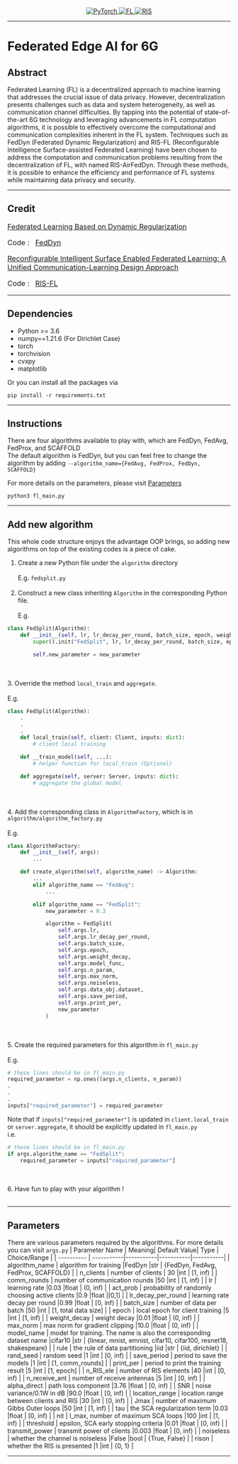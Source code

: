 <div align="center">
  <a href="https://pytorch.org/">
    <img src="https://img.shields.io/badge/PyTorch-F63939?style=for-the-badge&logo=pytorch&logoColor=white" alt="PyTorch">
  </a>
  <a href="https://en.wikipedia.org/wiki/Federated_learning">
    <img src="https://img.shields.io/badge/Federated%20Learning-3333FF?style=for-the-badge&logoColor=white" alt="FL">
  </a>
  <a href="https://arxiv.org/pdf/2102.00742.pdf">
    <img src="https://img.shields.io/badge/RIS-00CC66?style=for-the-badge&logoColor=white" alt="RIS">
  </a>
</div>

<hr/>

# Federated Edge AI for 6G

## Abstract
Federated Learning (FL) is a decentralized approach to machine learning that addresses the crucial issue of data privacy. However, decentralization presents challenges such as data and system heterogeneity, as well as communication channel difficulties. By tapping into the potential of state-of-the-art 6G technology and leveraging advancements in FL computation algorithms, it is possible to effectively overcome the computational and communication complexities inherent in the FL system. Techniques such as FedDyn (Federated Dynamic Regularization) and RIS-FL (Reconfigurable Intelligence Surface-assisted Federated Learning) have been chosen to address the computation and communication problems resulting from the decentralization of FL, with named RIS-AirFedDyn. Through these methods, it is possible to enhance the efficiency and performance of FL systems while maintaining data privacy and security.

<hr/>

## Credit
<div style="font-size:1rem">
<a href="https://arxiv.org/abs/2111.04263">
  Federated Learning Based on Dynamic Regularization
</a>
<p>
  Code :  &nbsp 
  <a href="https://github.com/AntixK/FedDyn">
     FedDyn
  </a>
</p>
<a href="https://arxiv.org/abs/2011.10282">
  Reconfigurable Intelligent Surface Enabled Federated Learning: A Unified Communication-Learning Design Approach
</a>
<p>
  Code :  &nbsp 
  <a href="https://github.com/liuhang1994/RIS-FL">
     RIS-FL
  </a>
</p>
</div>

<hr/>

## Dependencies
* Python >= 3.6
* numpy==1.21.6 (For Dirichlet Case)
* torch
* torchvision
* cvxpy
* matplotlib
  
Or you can install all the packages via
```
pip install -r requirements.txt
```

<hr/>

## Instructions
There are four algorithms available to play with, which are FedDyn, FedAvg, FedProx, and SCAFFOLD  
The default algorithm is FedDyn, but you can feel free to change the algorithm by adding ```--algorithm_name={FedAvg, FedProx, FedDyn, SCAFFOLD}```  
  
For more details on the parameters, please visit [Parameters](#parameters)
```
python3 fl_main.py
```

<hr/>

## Add new algorithm
This whole code structure enjoys the advantage OOP brings, so adding new algorithms on top of the existing codes is a piece of cake.
1. Create a new Python file under the ```algorithm``` directory
<br></br>
E.g. ```fedsplit.py```
<br></br>
2. Construct a new class inheriting ```Algorithm``` in the corresponding Python file.
<br></br>
E.g.
```python
class FedSplit(Algorithm):
    def __init__(self, lr, lr_decay_per_round, batch_size, epoch, weight_decay, model_func, n_param, max_norm, noiseless, dataset_name, save_period, print_per, new_parameter):
        super().init("FedSplit", lr, lr_decay_per_round, batch_size, epoch, weight_decay, model_func, n_param, max_norm, noiseless, dataset_name, save_period, print_per)

        self.new_parameter = new_parameter
```
<br></br>
3. Override the method ```local_train``` and ```aggregate```.
<br></br>
E.g.
```python
class FedSplit(Algorithm):
    .
    .
    .
    def local_train(self, client: Client, inputs: dict):
        # client local training

    def __train_model(self, ...):
        # helper function for local_train (Optional)

    def aggregate(self, server: Server, inputs: dict):
        # aggregate the global model
```
<br></br>
4. Add the corresponding class in ```AlgorithmFactory```, which is in ```algorithm/algorithm_factory.py```
<br></br>
E.g.
```python
class AlgorithmFactory:
    def __init__(self, args):
        ...

    def create_algorithm(self, algorithm_name) -> Algorithm:
        ...
        elif algorithm_name == "FedAvg":
            ...

        elif algorithm_name == "FedSplit":
            new_parameter = 0.3

            algorithm = FedSplit(
                self.args.lr,
                self.args.lr_decay_per_round,
                self.args.batch_size,
                self.args.epoch,
                self.args.weight_decay,
                self.args.model_func,
                self.args.n_param,
                self.args.max_norm,
                self.args.noiseless,
                self.args.data_obj.dataset,
                self.args.save_period,
                self.args.print_per,
                new_parameter
            )
```
<br></br>
5. Create the required parameters for this algorithm in ```fl_main.py```
<br></br>
E.g.
```python
# these lines should be in fl_main.py
required_parameter = np.ones((args.n_clients, n_param))
.
.
.
inputs["required_parameter"] = required_parameter
```
Note that if ```inputs["required_parameter"]``` is updated in ```client.local_train``` or ```server.aggregate```, it should be explicitly updated in ```fl_main.py```  
i.e.  
```python
# these lines should be in fl_main.py
if args.algorithm_name == "FedSplit":
    required_parameter = inputs["required_parameter"]
```
<br></br>
6. Have fun to play with your algorithm !
<br></br>

<hr/>

## Parameters
There are various parameters required by the algorithms. 
For more details you can visit ```args.py```
| Parameter Name  | Meaning| Default Value| Type | Choice/Range |
| ---------- | -----------|-----------|-----------|-----------|
| algorithm_name   | algorithm for training   |FedDyn   |str   | {FedDyn, FedAvg, FedProx, SCAFFOLD} |
|  n_clients  | number of clients   | 30  |int   | [1, inf) | 
| comm_rounds   | number of communication rounds   |50   |int   | [1, inf) | 
| lr   | learning rate   |0.03   |float   | (0, inf) | 
| act_prob   | probability of randomly choosing active clients   |0.9   |float   |[0,1] | 
| lr_decay_per_round   | learning rate decay per round   |0.99   |float   | [0, inf) | 
| batch_size   | number of data per batch   |50   |int   | [1, total data size] | 
| epoch   | local epoch for client training   |5   |int   | [1, inf) | 
| weight_decay   | weight decay  |0.01   |float   | (0, inf) | 
| max_norm   | max norm for gradient clipping   |10.0   |float  | (0, inf) | 
| model_name   | model for training. The name is also the corresponding dataset name   |cifar10   |str   | {linear, mnist, emnist, cifar10, cifar100, resnet18, shakespeare} |
| rule   | the rule of data partitioning   |iid   |str   | {iid, dirichlet} |
|  rand_seed  | random seed   |1   |int   | [0, inf) | 
| save_period   | period to save the models   |1   |int   | [1, comm_rounds] |
| print_per   | period to print the training result   |5   |int   | [1, epoch] | 
| n_RIS_ele   | number of RIS elements   |40   |int   | [0, inf) |
| n_receive_ant   | number of receive antennas   |5   |int   | [0, inf) | 
| alpha_direct   | path loss component   |3.76   |float   | [0, inf) | 
| SNR   | noise variance/0.1W in dB   |90.0   |float   | [0, inf) | 
| location_range   | location range between clients and RIS   |30   |int   | [0, inf) | 
| Jmax   | number of maximum Gibbs Outer loops   |50   |int   | [1, inf) |
| tau   | the SCA regularization term   |0.03   |float   | [0, inf) | 
| nit   | I_max, number of maximum SCA loops   |100   |int   | [1, inf) | 
| threshold   | epsilon, SCA early stopping criteria   |0.01   |float   | [0, inf) | 
| transmit_power   | transmit power of clients   |0.003   |float   | [0, inf) | 
| noiseless   | whether the channel is noiseless   |False   |bool   | {True, False} | 
| rison   | whether the RIS is presented   |1   |int   | {0, 1} | 

<hr/>
